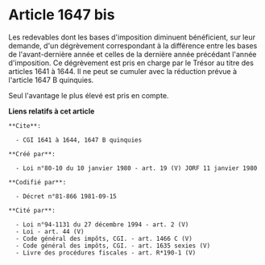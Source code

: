 # Article 1647 bis

Les redevables dont les bases d'imposition diminuent bénéficient, sur leur demande, d'un dégrèvement correspondant à la
différence entre les bases de l'avant-dernière année et celles de la dernière année précédant l'année d'imposition. Ce
dégrèvement est pris en charge par le Trésor au titre des articles 1641 à 1644. Il ne peut se cumuler avec la réduction
prévue à l'article 1647 B quinquies.

Seul l'avantage le plus élevé est pris en compte.

**Liens relatifs à cet article**

	**Cite**:

	  - CGI 1641 à 1644, 1647 B quinquies

	**Créé par**:

	  - Loi n°80-10 du 10 janvier 1980 - art. 19 (V) JORF 11 janvier 1980

	**Codifié par**:

	  - Décret n°81-866 1981-09-15

	**Cité par**:

	  - Loi n°94-1131 du 27 décembre 1994 - art. 2 (V)
	  - Loi - art. 44 (V)
	  - Code général des impôts, CGI. - art. 1466 C (V)
	  - Code général des impôts, CGI. - art. 1635 sexies (V)
	  - Livre des procédures fiscales - art. R*190-1 (V)
